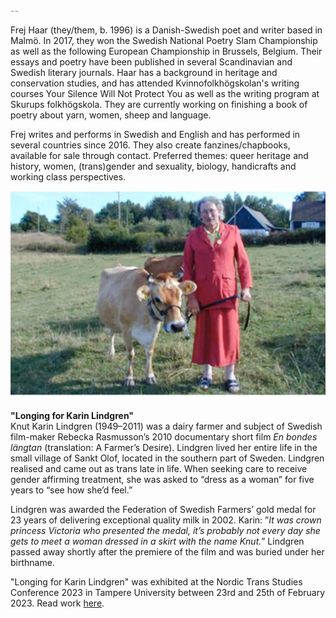 <span style="color: rgb(131, 141, 168)">
    --<br></i>
</span>

<p>
    Frej Haar (they/them, b. 1996) is a Danish-Swedish poet and writer based in Malmö. In 2017, they won the Swedish National Poetry Slam Championship as well as the following European Championship in Brussels, Belgium. Their essays and poetry have been published in several Scandinavian and Swedish literary journals. Haar has a background in heritage and conservation studies, and has attended Kvinnofolkhögskolan's writing courses Your Silence Will Not Protect You as well as the writing program at Skurups folkhögskola. They are currently working on finishing a book of poetry about yarn, women, sheep and language.
</p>
<p>
    Frej writes and performs in Swedish and English and has performed in several countries since 2016. They also create fanzines/chapbooks, available for sale through contact. Preferred themes: queer heritage and history, women, (trans)gender and sexuality, biology, handicrafts and working class perspectives.
</p>
<div class="image-with-credit right">
    <img src="karin_img_adj.png">
</div>
<p>
    <b>"Longing for Karin Lindgren"</b> <br> Knut Karin Lindgren (1949–2011) was a dairy farmer and subject of Swedish film-maker Rebecka Rasmusson’s 2010 documentary short film <i>En bondes längtan</i> (translation: A Farmer’s Desire). Lindgren lived her entire life in the small village of Sankt Olof, located in the southern part of
Sweden. Lindgren realised and came out as trans late in life. When seeking care to receive gender affirming treatment, she was asked to “dress as a woman” for five years to “see how she’d feel.” 
</p>
<p>
   Lindgren was awarded the Federation of Swedish Farmers’ gold medal for 23 years of delivering exceptional quality milk in 2002. Karin: ”<i>It was crown princess Victoria who presented the medal, it’s probably not every day she gets to meet a woman dressed in a skirt with the name Knut.</i>” Lindgren passed away shortly after the premiere of the film and was buried under her birthname.
</p>
<p>
    "Longing for Karin Lindgren" was exhibited at the Nordic Trans Studies Conference 2023 in Tampere University between 23rd and 25th of February 2023. Read work <a href="frejhaar.se/long-for-karin-lindgren.html">here</a>.

